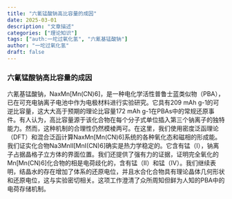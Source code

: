 ```yaml
---
title: "六氰锰酸钠高比容量的成因"
date: 2025-03-01
description: "文章描述"
categories: ["理论知识"]
tags: ["auth:一坨过氧化氢", "六氰基锰酸钠"]
author: "一坨过氧化氢"
draft: false
---
```


### 六氰锰酸钠高比容量的成因

六氰基锰酸钠，NaxMn[Mn(CN)6]，是一种电化学活性普鲁士蓝类似物（PBA），已在可充电钠离子电池中作为电极材料进行实验研究。它具有209 mAh g-1的可逆比容量，这大大高于预期的理论比容量172 mAh g-1在PBAs中的常规还原事件。有人认为，高比容量源于该化合物在每个分子式单位插入第三个钠离子的独特能力。然而，这种机制的合理性仍然模棱两可。在这里，我们使用密度泛函理论（DFT）和混合泛函计算NaxMn[Mn(CN)6]系统的各种氧化态和磁相的形成能。我们证实化合物Na3MnII[MnI(CN)6]确实是热力学稳定的。它含有锰（I），钠离子占据晶格子立方体的界面位置。我们还提供了强有力的证据，证明完全氧化的Mn[Mn(CN)6]化合物的相是电荷歧化的，含有锰（II）和锰（IV）。我们继续表明，结晶水的存在增加了体系的还原电位，并且水合化合物具有理论晶体几何形状和还原电位，这与实验密切相关。这项工作澄清了众所周知但鲜为人知的PBA中的电荷存储机制。

<!--


支持 Markdown 格式，语法请参考：https://markdown.com.cn/basic-syntax/

注意：每段间应该空一行，例如

✅正确示例：

## 标题

第一行

第二行

❌错误示例：

## 标题
第一行
第二行
-->